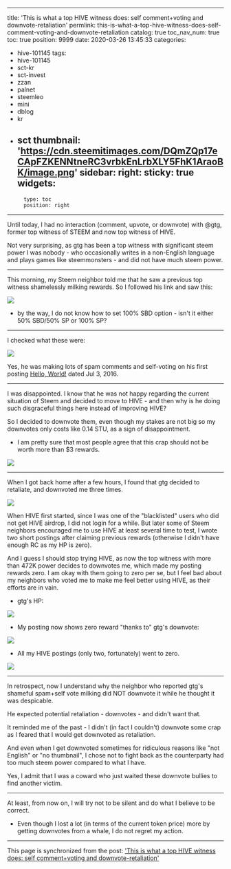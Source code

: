 
---
title: 'This is what a top HIVE witness does: self comment+voting and downvote-retaliation'
permlink: this-is-what-a-top-hive-witness-does-self-comment-voting-and-downvote-retaliation
catalog: true
toc_nav_num: true
toc: true
position: 9999
date: 2020-03-26 13:45:33
categories:
- hive-101145
tags:
- hive-101145
- sct-kr
- sct-invest
- zzan
- palnet
- steemleo
- mini
- dblog
- kr
- sct
thumbnail: 'https://cdn.steemitimages.com/DQmZQp17eCApFZKENNtneRC3vrbkEnLrbXLY5FhK1AraoBK/image.png'
sidebar:
    right:
        sticky: true
widgets:
    -
        type: toc
        position: right
---


Until today, I had no interaction (comment, upvote, or downvote) with @gtg, former top witness of STEEM and now top witness of HIVE. 

Not very surprising, as gtg has been a top witness with significant steem power I was nobody - who occasionally writes in a non-English language and plays games like steemmonsters - and did not have much steem power. 

---

This morning, my Steem neighbor told me that he saw a previous top witness shamelessly milking rewards.  So I followed his link and saw this:

![](https://cdn.steemitimages.com/DQmZQp17eCApFZKENNtneRC3vrbkEnLrbXLY5FhK1AraoBK/image.png)
<br>

* by the way, I do not know how to set 100% SBD option - isn't it either 50% SBD/50% SP or 100% SP?

---

I checked what these were:

![](https://cdn.steemitimages.com/DQmYpwnRnubsgGpR5huUeACxUgEyokMtkQAsZaYtricnmDt/image.png)
<br>

Yes, he was making lots of spam comments and self-voting on his first posting [Hello, World!](https://steempeak.com/introduceyourself/@gtg/hello-world#@gtg/hive-1000030) dated Jul 3, 2016. 

---

I was disappointed. I know that he was not happy regarding the current situation of Steem and decided to move to HIVE - and then why is he doing such disgraceful things here instead of improving HIVE?

So I decided to downvote them, even though my stakes are not big so my downvotes only costs like 0.14 STU, as a sign of disappointment. 

* I am pretty sure that most people agree that this crap should not be worth more than $3 rewards. 

![](https://cdn.steemitimages.com/DQmXMSk9Ucwt2Qi584HU6Uavk2TU4zXxSEaqqLN33gKRVQ8/image.png)
<br>

---

When I got back home after a few hours, I found that gtg decided to retaliate, and downvoted me three times. 

![](https://cdn.steemitimages.com/DQmQF6LUG7kuS6kFEj3td1qAe9e75fesqvmsEFHQfPGxfZw/image.png)
<br>

When HIVE first started, since I was one of the "blacklisted" users who did not get HIVE airdrop, I did not login for a while. But later some of Steem neighbors encouraged me to use HIVE at least several time to test, I wrote two short postings after claiming previous rewards (otherwise I didn't have enough RC as my HP is zero).

And I guess I should stop trying HIVE, as now the top witness with more than 472K power decides to downvotes me, which made my posting rewards zero. I am okay with them going to zero per se, but I feel bad about my neighbors who voted me to make me feel better using HIVE, as their efforts are in vain. 

* gtg's HP:

![](https://cdn.steemitimages.com/DQmZLedBVJ7c7xsZJmTUFkXajkvsTrmURE4ezVjhAUcFgFv/image.png)
<br>

* My posting now shows zero reward "thanks to" gtg's downvote:

![](https://cdn.steemitimages.com/DQmbfz8Z8rAJrakNkA8TgQUEFceBa5ur3HptAnvcFnt4zYK/image.png)
<br>

* All my HIVE postings (only two, fortunately) went to zero. 

![](https://cdn.steemitimages.com/DQmfUoWQiXUGjCQCJviiwg6TRqyt53L6EPdRFVVTkyEnB5K/image.png)
<br>

---

In retrospect, now I understand why the neighbor who reported gtg's shameful spam+self vote milking did NOT downvote it while he thought it was despicable.

He expected potential retaliation - downvotes - and didn't want that. 

It reminded me of the past - I didn't (in fact I couldn't) downvote some crap as I feared that I would get downvoted as retaliation. 

And even when I get downvoted sometimes for ridiculous reasons like "not English" or "no thumbnail",  I chose not to fight back as the counterparty had too much steem power compared to what I have. 

Yes, I admit that I was a coward who just waited these downvote bullies to find another victim. 

---

At least, from now on, I will try not to be silent and do what I believe to be correct. 

* Even though I lost a lot (in terms of the current token price) more by getting downvotes from a whale, I do not regret my action.

- - -

This page is synchronized from the post: ['This is what a top HIVE witness does: self comment+voting and downvote-retaliation'](https://steemit.com/@glory7/this-is-what-a-top-hive-witness-does-self-comment-voting-and-downvote-retaliation)
